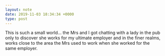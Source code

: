 ```yaml
---
layout: note
date: 2019-11-03 18:34:34 +0000
type: post
---
```


This is such a small world… the Mrs and I got chatting with a lady in the pub only to discover she works for my ultimate employer and in the finer realms, works close to the area the Mrs used to work when she worked for the same employer.

